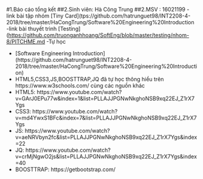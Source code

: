 #1.Báo cáo tổng kết
##2.Sinh viên: Hà Công Trung
##2.MSV      : 16021199
-link bài tập nhóm [Tiny Card](tps://github.com/hatrunguet98/INT2208-4-2018/tree/master/HaCongTrung/Software%20Engineering%20Introduction
-link bài thuyết trình [Testing](https://github.com/truonganhhoang/SoftEng/blob/master/testing/nhom-8/PITCHME.md
-Tự học
<ul>
<li>[Software Engineering Introduction](https://github.com/hatrunguet98/INT2208-4-2018/tree/master/HaCongTrung/Software%20Engineering%20Introduction)</li>
<li>HTML5,CSS3,JS,BOOSTTRAP,JQ đã tự học thông hiểu trên https://www.w3schools.com/ cùng các nguồn khác</li>
<li>HTML5: https://www.youtube.com/watch?v=GArJ0EPu77w&index=1&list=PLLAJJPGNwNkghoNSB9xq22EJ_Z1rX7Ygs </li>
<li>CSS3: https://www.youtube.com/watch?v=md4YwxS1BFc&index=7&list=PLLAJJPGNwNkghoNSB9xq22EJ_Z1rX7Ygs</li>
<li>JS: https://www.youtube.com/watch?v=aeNRVbyn2fc&list=PLLAJJPGNwNkghoNSB9xq22EJ_Z1rX7Ygs&index=22</li>
<li>JQ: https://www.youtube.com/watch?v=crMjNgwO2js&list=PLLAJJPGNwNkghoNSB9xq22EJ_Z1rX7Ygs&index=40</li>
<li>BOOSTTRAP: https://getbootstrap.com/</li>
</ul>